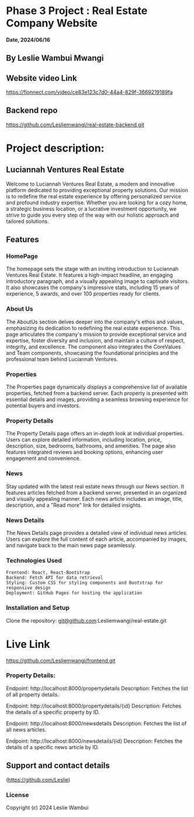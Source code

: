 # Phase 3 Project : Real Estate Company Website

#### Date, 2024/06/16

## By Leslie Wambui Mwangi

## Website video Link
https://flonnect.com/video/ce83e123c7d0-44a4-829f-3669219189fa

## Backend repo
https://github.com/Lesliemwangi/real-estate-backend.git

# Project description:

## Luciannah Ventures Real Estate

Welcome to Luciannah Ventures Real Estate, a modern and innovative platform dedicated to providing exceptional property solutions. Our mission is to redefine the real estate experience by offering personalized service and profound industry expertise. Whether you are looking for a cozy home, a strategic business location, or a lucrative investment opportunity, we strive to guide you every step of the way with our holistic approach and tailored solutions.

## Features

### HomePage

The homepage sets the stage with an inviting introduction to Luciannah Ventures Real Estate. It features a high-impact headline, an engaging introductory paragraph, and a visually appealing image to captivate visitors. It also showcases the company's impressive stats, including 15 years of experience, 5 awards, and over 100 properties ready for clients.

### About Us

The AboutUs section delves deeper into the company's ethos and values, emphasizing its dedication to redefining the real estate experience. This page articulates the company's mission to provide exceptional service and expertise, foster diversity and inclusion, and maintain a culture of respect, integrity, and excellence. The component also integrates the CoreValues and Team components, showcasing the foundational principles and the professional team behind Luciannah Ventures.

### Properties

The Properties page dynamically displays a comprehensive list of available properties, fetched from a backend server. Each property is presented with essential details and images, providing a seamless browsing experience for potential buyers and investors.

### Property Details

The Property Details page offers an in-depth look at individual properties. Users can explore detailed information, including location, price, description, size, bedrooms, bathrooms, and amenities. The page also features integrated reviews and booking options, enhancing user engagement and convenience.

### News

Stay updated with the latest real estate news through our News section. It features articles fetched from a backend server, presented in an organized and visually appealing manner. Each news article includes an image, title, description, and a "Read more" link for detailed insights.

### News Details

The News Details page provides a detailed view of individual news articles. Users can explore the full content of each article, accompanied by images, and navigate back to the main news page seamlessly.

### Technologies Used

    Frontend: React, React-Bootstrap
    Backend: Fetch API for data retrieval
    Styling: Custom CSS for styling components and Bootstrap for responsive design
    Deployment: GitHub Pages for hosting the application

### Installation and Setup

Clone the repository:
git@github.com:Lesliemwangi/real-estate.git

# Live Link
https://github.com/Lesliemwangi/frontend.git


### Property Details:

Endpoint: http://localhost:8000/propertydetails
Description: Fetches the list of all property details.

Endpoint: http://localhost:8000/propertydetails/{id}
Description: Fetches the details of a specific property by ID.

Endpoint: http://localhost:8000/newsdetails
Description: Fetches the list of all news articles.

Endpoint: http://localhost:8000/newsdetails/{id}
Description: Fetches the details of a specific news article by ID.

## Support and contact details

(https://github.com/Leslie)

### License

Copyright (c) 2024 Leslie Wambui
